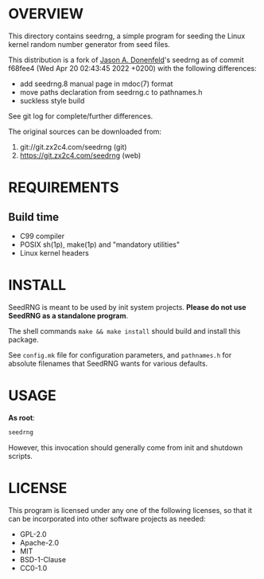 OVERVIEW
========

This directory contains seedrng, a simple program for seeding the
Linux kernel random number generator from seed files.

This distribution is a fork of [Jason A. Donenfeld][1]'s seedrng as of
commit f68fee4 (Wed Apr 20 02:43:45 2022 +0200) with the following
differences:
  * add seedrng.8 manual page in mdoc(7) format
  * move paths declaration from seedrng.c to pathnames.h
  * suckless style build

[1]: mailto:Jason@zx2c4.com

See git log for complete/further differences.

The original sources can be downloaded from:
  1. git://git.zx2c4.com/seedrng    (git)
  2. https://git.zx2c4.com/seedrng  (web)


REQUIREMENTS
============

Build time
----------
  * C99 compiler
  * POSIX sh(1p), make(1p) and "mandatory utilities"
  * Linux kernel headers


INSTALL
=======

SeedRNG is meant to be used by init system projects.
**Please do not use SeedRNG as a standalone program**.

The shell commands `make && make install` should build and install
this package.

See `config.mk` file for configuration parameters, and `pathnames.h`
for absolute filenames that SeedRNG wants for various defaults.


USAGE
=====

**As root**:
```sh
seedrng
```

However, this invocation should generally come from init and shutdown
scripts.


LICENSE
=======

This program is licensed under any one of the following licenses, so
that it can be incorporated into other software projects as needed:
  * GPL-2.0
  * Apache-2.0
  * MIT
  * BSD-1-Clause
  * CC0-1.0
